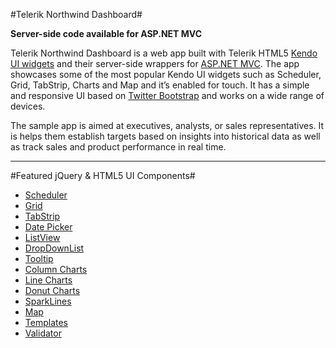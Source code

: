 #Telerik Northwind Dashboard#

**Server-side code available for ASP.NET MVC**

Telerik Northwind Dashboard is a web app built with Telerik HTML5 [Kendo UI widgets](http://www.telerik.com/kendo-ui) and their server-side wrappers for [ASP.NET MVC](http://www.telerik.com/aspnet-mvc). The app showcases some of the most popular Kendo UI widgets such as Scheduler, Grid, TabStrip, Charts and Map and it’s enabled for touch. It has a simple and responsive UI based on [Twitter Bootstrap](http://getbootstrap.com/) and works on a wide range of devices.

The sample app is aimed at executives, analysts, or sales representatives. It is helps them establish targets based on insights into historical data as well as track sales and product performance in real time.

----------

#Featured jQuery & HTML5 UI Components#

 - [Scheduler][1]
 - [Grid][2]
 - [TabStrip][3]
 - [Date Picker][4]
 - [ListView][5]
 - [DropDownList][6]
 - [Tooltip][7]
 - [Column Charts][8]
 - [Line Charts][9]
 - [Donut Charts][10]
 - [SparkLines][11]
 - [Map][12]
 - [Templates][13]
 - [Validator][14]


  [1]: http://www.telerik.com/kendo-ui/scheduler
  [2]: http://www.telerik.com/kendo-ui/grid
  [3]: http://www.telerik.com/kendo-ui/tabstrip
  [4]: http://www.telerik.com/kendo-ui/datetimepickers
  [5]: http://www.telerik.com/kendo-ui/listview
  [6]: http://www.telerik.com/kendo-ui/dropdownlist
  [7]: http://www.telerik.com/kendo-ui/tooltip
  [8]: http://demos.telerik.com/kendo-ui/dataviz/bar-charts/index.html
  [9]: http://demos.telerik.com/kendo-ui/dataviz/line-charts/index.html
  [10]: http://demos.telerik.com/kendo-ui/dataviz/donut-charts/index.htmll
  [11]: http://demos.telerik.com/kendo-ui/dataviz/sparklines/index.html
  [12]: http://www.telerik.com/kendo-ui/map
  [13]: http://demos.telerik.com/kendo-ui/web/templates/index.html
  [14]: http://demos.telerik.com/kendo-ui/web/validator/index.html